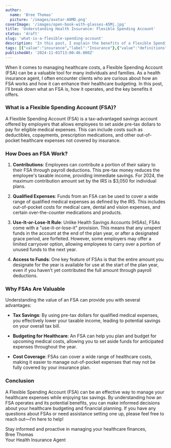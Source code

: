 ```yaml
---
author:
  name: 'Bree Thomas'
  picture: '/images/avatar-A0MD.png'
coverImage: '/images/open-book-with-glasses-A5Mj.jpg'
title: 'Understanding Health Insurance: Flexible Spending Account'
status: 'draft'
slug: 'what-is-a-flexible-spending-account'
description: 'In this post, I explain the benefits of a Flexible Spending Account (FSA), emphasizing its role in providing tax savings and financial flexibility for managing out-of-pocket healthcare expenses while also noting the importance of understanding the use-it-or-lose-it rule associated with these accounts.'
tags: [{"value":"insurance","label":"Insurance"},{"value":"definitions","label":"Definitions"},{"value":"terminology","label":"Terminology"}]
publishedAt: '2024-11-01T13:00:46.000Z'
---
```


When it comes to managing healthcare costs, a Flexible Spending Account (FSA) can be a valuable tool for many individuals and families. As a health insurance agent, I often encounter clients who are curious about how an FSA works and how it can enhance their healthcare budgeting. In this post, I’ll break down what an FSA is, how it operates, and the key benefits it offers.

### What is a Flexible Spending Account (FSA)?

A Flexible Spending Account (FSA) is a tax-advantaged savings account offered by employers that allows employees to set aside pre-tax dollars to pay for eligible medical expenses. This can include costs such as deductibles, copayments, prescription medications, and other out-of-pocket healthcare expenses not covered by insurance.

### How Does an FSA Work?

1. **Contributions**: Employees can contribute a portion of their salary to their FSA through payroll deductions. This pre-tax money reduces the employee's taxable income, providing immediate savings. For 2024, the maximum contribution amount set by the IRS is $3,050 for individual plans.

2. **Qualified Expenses**: Funds from an FSA can be used to cover a wide range of qualified medical expenses as defined by the IRS. This includes out-of-pocket costs for medical care, dental and vision expenses, and certain over-the-counter medications and products.

3. **Use-It-or-Lose-It Rule**: Unlike Health Savings Accounts (HSAs), FSAs come with a "use-it-or-lose-it" provision. This means that any unspent funds in the account at the end of the plan year, or after a designated grace period, are forfeited. However, some employers may offer a limited carryover option, allowing employees to carry over a portion of unused funds to the next year.

4. **Access to Funds**: One key feature of FSAs is that the entire amount you designate for the year is available for use at the start of the plan year, even if you haven’t yet contributed the full amount through payroll deductions.

### Why FSAs Are Valuable

Understanding the value of an FSA can provide you with several advantages:

- **Tax Savings**: By using pre-tax dollars for qualified medical expenses, you effectively lower your taxable income, leading to potential savings on your overall tax bill.

- **Budgeting for Healthcare**: An FSA can help you plan and budget for upcoming medical costs, allowing you to set aside funds for anticipated expenses throughout the year.

- **Cost Coverage**: FSAs can cover a wide range of healthcare costs, making it easier to manage out-of-pocket expenses that may not be fully covered by your insurance plan.

### Conclusion

A Flexible Spending Account (FSA) can be an effective way to manage your healthcare expenses while enjoying tax savings. By understanding how an FSA operates and its potential benefits, you can make informed decisions about your healthcare budgeting and financial planning. If you have any questions about FSAs or need assistance setting one up, please feel free to reach out—I’m here to help!

Stay informed and proactive in managing your healthcare finances,\
Bree Thomas\
Your Health Insurance Agent
